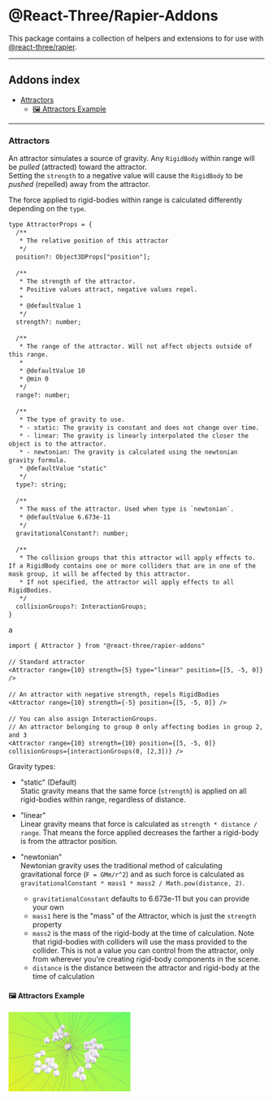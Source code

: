 <!-- omit from toc -->
# @React-Three/Rapier-Addons

This package contains a collection of helpers and extensions to for use with [@react-three/rapier](https://github.com/pmndrs/react-three-rapier).

---
<!-- omit from toc -->
## Addons index
- [Attractors](#attractors)
  - [🖼 Attractors Example](#-attractors-example)

---

### Attractors

An attractor simulates a source of gravity. Any `RigidBody` within range will be _pulled_ (attracted) toward the attractor.  
Setting the `strength` to a negative value will cause the `RigidBody` to be _pushed_ (repelled) away from the attractor.

The force applied to rigid-bodies within range is calculated differently depending on the `type`.

```tsx
type AttractorProps = {
  /**
   * The relative position of this attractor
   */
  position?: Object3DProps["position"];

  /**
   * The strength of the attractor.
   * Positive values attract, negative values repel.
   *
   * @defaultValue 1
   */
  strength?: number;

  /**
   * The range of the attractor. Will not affect objects outside of this range.
   *
   * @defaultValue 10
   * @min 0
   */
  range?: number;

  /**
   * The type of gravity to use.
   * - static: The gravity is constant and does not change over time.
   * - linear: The gravity is linearly interpolated the closer the object is to the attractor.
   * - newtonian: The gravity is calculated using the newtonian gravity formula.
   * @defaultValue "static"
   */
  type?: string;

  /**
   * The mass of the attractor. Used when type is `newtonian`.
   * @defaultValue 6.673e-11
   */
  gravitationalConstant?: number;

  /**
   * The collision groups that this attractor will apply effects to. If a RigidBody contains one or more colliders that are in one of the mask group, it will be affected by this attractor.
   * If not specified, the attractor will apply effects to all RigidBodies.
   */
  collisionGroups?: InteractionGroups;
}
```
a
```tsx
import { Attractor } from "@react-three/rapier-addons"

// Standard attractor
<Attractor range={10} strength={5} type="linear" position={[5, -5, 0]} />

// An attractor with negative strength, repels RigidBodies
<Attractor range={10} strength={-5} position={[5, -5, 0]} />

// You can also assign InteractionGroups.
// An attractor belonging to group 0 only affecting bodies in group 2, and 3
<Attractor range={10} strength={10} position={[5, -5, 0]} collisionGroups={interactionGroups(0, [2,3])} />
```

Gravity types:

- "static" (Default)  
  Static gravity means that the same force (`strength`) is applied on all rigid-bodies within range, regardless of distance.

- "linear"  
  Linear gravity means that force is calculated as `strength * distance / range`. That means the force applied decreases the farther a rigid-body is from the attractor position.

- "newtonian"  
  Newtonian gravity uses the traditional method of calculating gravitational force (`F = GMm/r^2`) and as such force is calculated as `gravitationalConstant * mass1 * mass2 / Math.pow(distance, 2)`.
  - `gravitationalConstant` defaults to 6.673e-11 but you can provide your own
  - `mass1` here is the "mass" of the Attractor, which is just the `strength` property
  - `mass2` is the mass of the rigid-body at the time of calculation. Note that rigid-bodies with colliders will use the mass provided to the collider. This is not a value you can control from the attractor, only from wherever you're creating rigid-body components in the scene.
  - `distance` is the distance between the attractor and rigid-body at the time of calculation

#### 🖼 Attractors Example
<a href="https://codesandbox.io/s/react-three-rapier-attractors-oyj640"><img src="https://raw.githubusercontent.com/pmndrs/react-three-rapier/HEAD/packages/react-three-rapier/misc/example-attractors.jpg" width="240" /></a>


